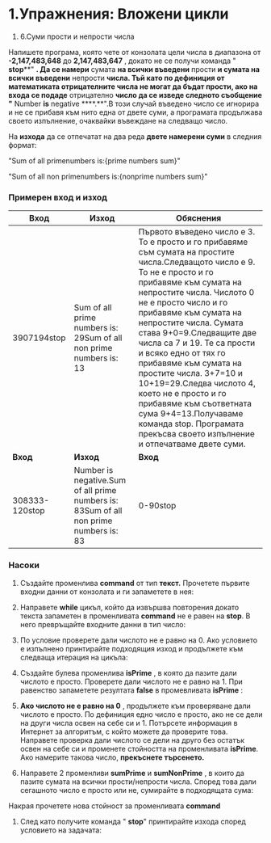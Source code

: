 ﻿# 1.Упражнения: Вложени цикли


1. 6.Суми прости и непрости числа

Напишете програма, която чете от конзолата цели числа в диапазона от **-2,147,483,648** до **2,147,483,647** , докато не се получи команда &quot; **stop****&quot; **. Да се намери** сумата **на всички въведени** прости **и сумата на всички въведени** непрости **числа. Тъй като по дефиниция от математиката отрицателните числа не могат да бъдат прости, ако на входа се подаде** отрицателно **число да се изведе следното съобщение &quot;** Number ****is**** negative ****.**&quot;.В този случай въведено число се игнорира и не се прибавя към нито една от двете суми, а програмата продължава своето изпълнение, очаквайки въвеждане на следващо число.

На **изхода** да се отпечатат на два реда **двете намерени суми** в следния формат:

&quot;Sum of all primenumbers is:{prime numbers sum}&quot;

&quot;Sum of all non primenumbers is:{nonprime numbers sum}&quot;

### Примерен вход и изход

| **Вход** | **Изход** | **Обяснения** |
| --- | --- | --- |
| 3907194stop | Sum of all prime numbers is: 29Sum of all non prime numbers is: 13 | Първото въведено число е 3. То е просто и го прибавяме съм сумата на простите числа.Следващото число е 9. То не е просто и го прибавяме към сумата на непростите числа. Числото 0 не е просто число и го прибавяме към сумата на непростите числа. Сумата става 9+0=9.Следващите две числа са 7 и 19. Те са прости и всяко едно от тях го прибавяме към сумата на простите числа. 3+7=10 и 10+19=29.Следва числото 4, което не е просто и го прибавяме към съответната сума 9+4=13.Получаваме команда stop. Програмата прекъсва своето изпълнение и отпечатваме двете суми. |
| **Вход** | **Изход** | **Вход** | **Изход** |
| 308333-120stop | Number is negative.Sum of all prime numbers is: 83Sum of all non prime numbers is: 83 | 0-90stop | Number is negative.Sum of all prime numbers is: 0Sum of all non prime numbers is: 0 |

### Насоки

1. Създайте променлива **command** от тип **текст.** Прочетете първите входни данни от конзолата и ги запаметете в нея:

1. Направете **while** цикъл, който да извършва повторения докато текста запаметен в променливата **command** не е равен на **stop**. В него превръщайте входните данни в тип число:

1. По условие проверете дали числото не е равно на 0. Ако условието е изпълнено принтирайте подходящия изход и продължете към следваща итерация на цикъла:

1. Създайте булева променлива **isPrime** , в която да пазите дали числото е просто. Проверете дали числото не е равно на 1. При равенство запаметете резултата **false** в промевливата **isPrime** :

1. **Ако числото не е равно на 0** , продължете към проверяване дали числото е просто. По дефиниция едно число е просто, ако не се дели на други числа освен на себе си и 1. Потърсете информация в Интернет за алгоритъм, с който можете да проверите това. Направете проверка дали числото се дели на друго без остатък освен на себе си и променете стойността на променливата **isPrime**. Ако намерите такова число, **прекъснете търсенето.**

1. Направете 2 променливи **sumPrime** и **sumNonPrime** , в които да пазите сумата на всички прости/непрости числа. Според това дали сегашното число е просто или не, сумирайте в подходящата сума:

Накрая прочетете нова стойност за променливата **command**

1. След като получите команда &quot; **stop**&quot; принтирайте изхода според условието на задачата:

